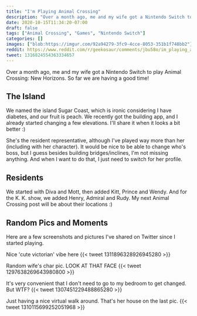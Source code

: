 ```yaml
---
title: "I'm Playing Animal Crossing"
description: "Over a month ago, me and my wife got a Nintendo Switch to play Animal Crossing: New Horizons. So far we are having a good time!"
date: 2020-10-15T11:34:20-07:00
draft: false
tags: ["Animal Crossing", "Games", "Nintendo Switch"]
categories: []
images: ["blob:https://imgur.com/92a94279-3fc9-4cce-8053-351b1f748bb2"]
reddit: https://www.reddit.com/r/geekosaur/comments/jbu58o/im_playing_animal_crossing/
tweet: 1316824554363334657
---
```


Over a month ago, me and my wife got a Nintendo Switch to play Animal Crossing: New Horizons. So far we are having a good time!

<!--more-->

## The Island

We named the island Sugar Coast, which is ironic considering I have diabetes, and our fruit is peach. We recently got the building app, and I already started changing a few elevations. I'll share it when it looks a bit better :)

She's the resident representative, although I've played way more than her (including with her character). It would be nice to be able to change who's boss, but I guess besides building bridges/inclines, I'm not missing anything. And when I want to do that, I just need to switch for her profile.

## Residents

We started with Diva and Mott, then added Kitt, Prince and Wendy. And for the K. K. show, we added Henry, Admiral and Rudy. My next Animal Crossing post will be about their locations :)

## Random Pics and Moments

Here are a few screenshots and pictures I've shared on Twitter since I started playing.

Nice 'cute victorian' vibe here
{{< tweet 1311896328926945280 >}}

Random wife's char pic. LOOK AT THAT FACE
{{< tweet 1297638269643980800 >}}

It's very convenient that I don't need to go to my bedroom to get changed. But WTF?
{{< tweet 1307451229488865280 >}}

Just having a nice virtual walk around. That's her house on the last pic.
{{< tweet 1310115699252051968 >}}

